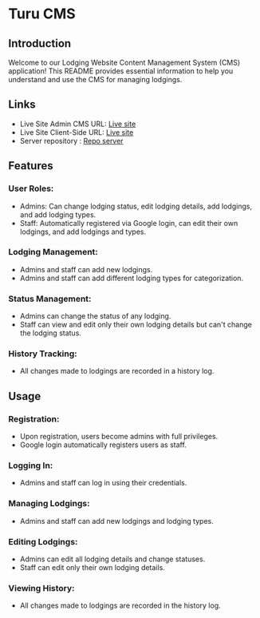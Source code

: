 
# Turu CMS
## Introduction
Welcome to our Lodging Website Content Management System (CMS) application! This README provides essential information to help you understand and use the CMS for managing lodgings.

## Links
- Live Site Admin CMS URL: [Live site](https://turu-cms.web.app)
- Live Site Client-Side URL: [Live site](https://turu-client.web.app)
- Server repository : [Repo server](https://github.com/annisa-rachma/server-turu)

## Features
### User Roles:
- Admins: Can change lodging status, edit lodging details, add lodgings, and add lodging types.
- Staff: Automatically registered via Google login, can edit their own lodgings, and add lodgings and types.

### Lodging Management:
- Admins and staff can add new lodgings.
- Admins and staff can add different lodging types for categorization.

### Status Management:
- Admins can change the status of any lodging.
- Staff can view and edit only their own lodging details but can't change the lodging status.

### History Tracking:
- All changes made to lodgings are recorded in a history log.

## Usage
### Registration:
- Upon registration, users become admins with full privileges.
- Google login automatically registers users as staff.

### Logging In:
- Admins and staff can log in using their credentials.

### Managing Lodgings:
- Admins and staff can add new lodgings and lodging types.

### Editing Lodgings:
- Admins can edit all lodging details and change statuses.
- Staff can edit only their own lodging details.

### Viewing History:
- All changes made to lodgings are recorded in the history log.
